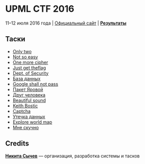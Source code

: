 # UPML CTF 2016

11–12 июля 2016 года |
[Официальный сайт](https://upmlctf.ru/) |
**[Результаты](https://github.com/upmlctf/2016/blob/master/SCOREBOARD.md)**

## Таски
* [Only two](https://github.com/upmlctf/2016/blob/master/crypto100/)
* [Not so easy](https://github.com/upmlctf/2016/blob/master/crypto150/)
* [One more cipher](https://github.com/upmlctf/2016/blob/master/crypto300/)
* [Just get theflag](https://github.com/upmlctf/2016/blob/master/web50/)
* [Dept. of Security](https://github.com/upmlctf/2016/blob/master/web100/)
* [База данных](https://github.com/upmlctf/2016/blob/master/web200/)
* [Google shall not pass](https://github.com/upmlctf/2016/blob/master/web300/)
* [Пакет Яровой](https://github.com/upmlctf/2016/blob/master/stegano100/)
* [Друг человека](https://github.com/upmlctf/2016/blob/master/stegano150/)
* [Beautiful sound](https://github.com/upmlctf/2016/blob/master/stegano400/)
* [Keith Bostic](https://github.com/upmlctf/2016/blob/master/forensics400/)
* [Captcha](https://github.com/upmlctf/2016/blob/master/ppc300/)
* [Утечка данных](https://github.com/upmlctf/2016/blob/master/joy80/)
* [Explore world map](https://github.com/upmlctf/2016/blob/master/joy200/)
* [Мне скучно](https://github.com/upmlctf/2016/blob/master/joy300/)

## Credits

**[Никита Сычев](https://t.me/nsychev)** — организация, разработка системы и тасков
